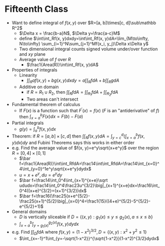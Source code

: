 # Fifteenth Class
* Want to define integral of $f(x, y)$ over $R=[a, b]\times[c, d]\sub\mathbb R^2$
  * $\Delta x = \frac{b-a}N$, $\Delta y=\frac{a-c}M$
  * define $\int\int_Rf(x, y)dxdy=\int\int_Rf(x, y)dA=\lim_{M\to\infty, N\to\infty} \sum_{i=1}^N\sum_{j=1}^Mf(x_i, y_j)\Delta x\Delta y$
  * Two dimensional integral counts signed volume under/over function and $xy$ plane
  * Average value of $f$ over $R$
    * $\frac1{Area(R)}\int\int_Rf(x, y)dA$
* Properties of integrals
  * Linearity
    * $\int\int_Raf(x, y)+bg(x, y)dxdy=a\int\int_RfdA+b\int\int_RgdA$
  * Additive on domain
    * if $R=R_1\cup R_2$, then $\int\int_RfdA=\int\int_{R_1}fdA+\int\int_{R_2}fdA$
    * Two areas can't intersect
* Fundamental theorem of calculus
  * If $F(x)$ is a function such that $F^\prime(x)=f(x)$ ($F$ is an "antiderivative" of $f$) then $\int_{x=a}^bF(x)dx=F(b)-F(a)$
* Partial integrals
  * $g(y)=\int_a^bf(x, y)dx$
* Theorem: if $R=[a, b]\times[c, d]$ then $\int\int_Rf(x, y)dA=\int_{y=c}^d(\int_{x=a}^bf(x,y)dx)dy$ and Fubini Theorems says this works in either order
* e.g. Find the average value of $f(x, y)=e^y\sqrt{x+e^y}$ over the region $R=[0, 4]\times[0, 1]$
  * $\bar f=\frac1{Area(R)}\int\int_RfdA=\frac14\int\int_RfdA=\frac14\int_{x=0}^4\int_{y=0}^1e^y\sqrt{x+e^y}dydx$
  * $u=x+e^y, du=e^ydy$
  * $\bar f=\frac14\int_0^4\int_{x+1}^{x+e}\sqrt ududx=\frac14\int_0^4\frac23u^{3/2}\big|_{x+1}^{x+e}dx=\frac16\int_0^4((x+e)^{3/2}=(x+1)^{3/2})dx$
  * $\bar f=\frac16(\frac25(x+e^{5/2}-\frac25(x+1)^{5/2}\big|_{x=0}^4=\frac1{15}((4+e)^{5/2}-5^{5/2}-e^{5/2}+1)$
* General domains
  * $D$ is vertically sliceable if $D=\{(x, y): g_1(x)\leq y \leq g_2(x), a\leq x\leq b\}$
  * $\int_{x=a}^b\int_{y=g_1(x)}^{g_2(x)}f(x, y)dydx$
* e.g. Find $\int\int_DfdA$ where $f(x, y)=(1-x^2)^{3/2}, D=\{(x, y): x^2+y^2\leq 1\}$
  * $\int_{x=-1}^1\int_{y=-\sqrt{1-x^2}}^{\sqrt{1-x^2}}(1-x^2)^{3/2}dydx$